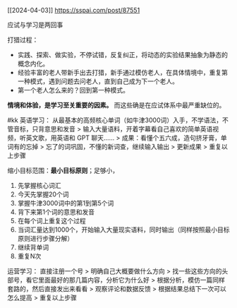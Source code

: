 [[2024-04-03]]
https://sspai.com/post/87551

应试与学习是两回事

打猎过程：
- 实践、探索、做实验，不停试错，反复纠正，将动态的实验结果抽象为静态的概念内化。
- 经验丰富的老人带新手出去打猎，新手通过模仿老人，在具体情境中，重复第一种模式，遇到问题去问老人，直到自己成为下一个老人。
- 第一个老人怎么来的？回到第一种模式。

**情境和体验，是学习至关重要的因素。** 而这些确是在应试体系中最严重缺位的。

#kk
英语学习：
从最基本的高频核心单词（如牛津3000词）入手，不学语法，不管音标，只背意思和发音 > 输入大量语料，开着字幕看自己喜欢的简单英语视频，听英文歌，用英语和 GPT 聊天…… > 成果：看懂个五六成，造句挤牙膏，单词有的忘掉 > 忘了的词巩固，不懂的新词查，继续输入输出 > 更新成果 > 重复以上步骤

缩小目标范围：**最小目标原则**；足够小，
1. 先掌握核心词汇
2. 今天先掌握20个词
3. 掌握牛津3000词中的第1到第5个词
4. 背下来第1个词的意思和发音
5. 在每个词上重复这个过程
6. 当词汇量达到1000个，开始输入大量现实语料，同时输出（同样按照最小目标原则进行步骤分解）
7. 继续背单词
8. 重复N次






运营学习：
直接注册一个号 > 明确自己大概要做什么方向 > 找一些这些方向的头部号，看它里面最好的那几篇内容，分析它为什么好 > 根据分析，模仿一篇同样套路的，然后直接发出来看看 > 观察评论和数据反馈 > 根据结果总结下一次可以怎么提高 > 重复以上步骤

























